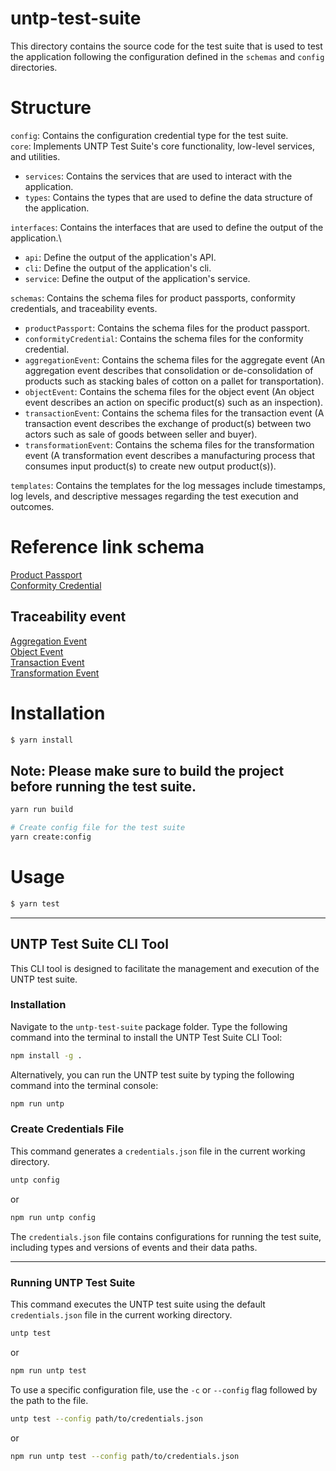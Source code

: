# untp-test-suite

This directory contains the source code for the test suite that is used to test the application following the configuration defined in the `schemas` and `config` directories.

# Structure

`config`: Contains the configuration credential type for the test suite.\
`core`: Implements UNTP Test Suite's core functionality, low-level services, and utilities.

- `services`: Contains the services that are used to interact with the application.
- `types`: Contains the types that are used to define the data structure of the application.

`interfaces`: Contains the interfaces that are used to define the output of the application.\

- `api`: Define the output of the application's API.
- `cli`: Define the output of the application's cli.
- `service`: Define the output of the application's service.

`schemas`: Contains the schema files for product passports, conformity credentials, and traceability events.

- `productPassport`: Contains the schema files for the product passport.
- `conformityCredential`: Contains the schema files for the conformity credential.
- `aggregationEvent`: Contains the schema files for the aggregate event (An aggregation event describes that consolidation or de-consolidation of products such as stacking bales of cotton on a pallet for transportation).
- `objectEvent`: Contains the schema files for the object event (An object event describes an action on specific product(s) such as an inspection).
- `transactionEvent`: Contains the schema files for the transaction event (A transaction event describes the exchange of product(s) between two actors such as sale of goods between seller and buyer).
- `transformationEvent`: Contains the schema files for the transformation event (A transformation event describes a manufacturing process that consumes input product(s) to create new output product(s)).

`templates`: Contains the templates for the log messages include timestamps, log levels, and descriptive messages regarding the test execution and outcomes.

# Reference link schema

[Product Passport](https://jargon.sh/user/unece/DigitalProductPassport/v/0.0.1/artefacts/jsonSchemas/render.json?class=ProductPassport)\
[Conformity Credential](https://jargon.sh/user/unece/ConformityCredential/v/working/artefacts/jsonSchemas/render.json?class=ConformityAttestation)

## Traceability event

[Aggregation Event](https://jargon.sh/user/unece/traceabilityEvents/v/working/artefacts/jsonSchemas/render.json?class=AggregationEvent)\
[Object Event](https://jargon.sh/user/unece/traceabilityEvents/v/working/artefacts/jsonSchemas/render.json?class=ObjectEvent)\
[Transaction Event](https://jargon.sh/user/unece/traceabilityEvents/v/working/artefacts/jsonSchemas/render.json?class=TransactionEvent)\
[Transformation Event](https://jargon.sh/user/unece/traceabilityEvents/v/working/artefacts/jsonSchemas/render.json?class=TransformationEvent)

# Installation

```bash
$ yarn install
```

## Note: Please make sure to build the project before running the test suite.

```bash
yarn run build

# Create config file for the test suite
yarn create:config
```

# Usage

```bash
$ yarn test
```

---

## UNTP Test Suite CLI Tool

This CLI tool is designed to facilitate the management and execution of the UNTP test suite.

### Installation

Navigate to the `untp-test-suite` package folder. Type the following command into the terminal to install the UNTP Test Suite CLI Tool:

  ```bash
  npm install -g .
  ```

Alternatively, you can run the UNTP test suite by typing the following command into the terminal console:

  ```bash
  npm run untp
  ```

### **Create Credentials File**

  This command generates a `credentials.json` file in the current working directory.

  ```bash
  untp config
  ```

  or

  ```bash
  npm run untp config
  ```

  The `credentials.json` file contains configurations for running the test suite, including types and versions of events and their data paths.

---

### Running UNTP Test Suite

  This command executes the UNTP test suite using the default `credentials.json` file in the current working directory.

  ```bash
  untp test
  ```

  or

  ```bash
  npm run untp test
  ```

To use a specific configuration file, use the `-c` or `--config` flag followed by the path to the file.

  ```bash
  untp test --config path/to/credentials.json
  ```

  or

  ```bash
  npm run untp test --config path/to/credentials.json
  ```
